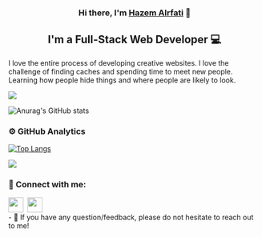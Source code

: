 <h3 align="center">
Hi there, I'm <a href="https://github.com/Alrfati-Hazem/" target="_blank" rel="noreferrer">Hazem Alrfati</a> 👋
</h3>

<h2 align="center">
I'm a Full-Stack Web Developer 💻
</h2>

I love the entire process of developing creative websites. I love the challenge of finding caches and spending time to meet new people. Learning how people hide things and where people are likely to look.


![](https://komarev.com/ghpvc/?username=alrfati-hazem&label=PROFILE+VIEWS)

![Anurag's GitHub stats](https://github-readme-stats.vercel.app/api?username=alrfati-hazem&show_icons=true&theme=algolia)

### ⚙️ GitHub Analytics

[![Top Langs](https://github-readme-stats.vercel.app/api/top-langs/?username=anuraghazra&layout=compact)](https://github.com/anuraghazra/github-readme-stats)

![](https://github.com/Alrfati-Hazem/github-stats/blob/master/generated/languages.svg)

### 🤝 Connect with me:

<a href="https://web.facebook.com/hazem.rafaty" target="_blank"><img align="left" style="padding-right:5px" src="https://img.icons8.com/color/48/000000/facebook-new.png" width="30" /></a>
<a href="https://www.linkedin.com/in/hazem-alrfati/" target="_blank"><img align="left" src="https://img.icons8.com/fluency/48/000000/linkedin.png" width="30" /></a>
<br/>
<p>- 💬 If you have any question/feedback, please do not hesitate to reach out to me!</p>

